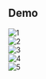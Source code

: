 ## Demo

![1](screenshots/1.png)
<br/>
![2](screenshots/2.png)
<br/>
![3](screenshots/3.png)
<br/>
![4](screenshots/4.png)
<br/>
![5](screenshots/5.png)
